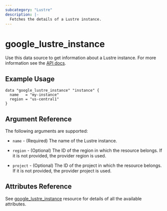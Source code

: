 ```yaml
---
subcategory: "Lustre"
description: |-
  Fetches the details of a Lustre instance.
---
```


# google_lustre_instance

Use this data source to get information about a Lustre instance. For more information see the [API docs](https://cloud.google.com/filestore/docs/lustre/reference/rest/v1/projects.locations.instances).

## Example Usage

```hcl
data "google_lustre_instance" "instance" {
  name   = "my-instance"
  region = "us-central1"
}
```

## Argument Reference

The following arguments are supported:

* `name` - (Required) The name of the Lustre instance.

* `region` - (Optional) The ID of the region in which the resource belongs. If it is not provided, the provider region is used.

* `project` - (Optional) The ID of the project in which the resource belongs. If it is not provided, the provider project is used.

## Attributes Reference

See [google_lustre_instance](https://registry.terraform.io/providers/hashicorp/google/latest/docs/resources/lustre_instance) resource for details of all the available attributes.
